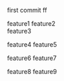 first commit
ff


feature1
feature2    
feature3

feature4
feature5


feature6
feature7


feature8
feature9